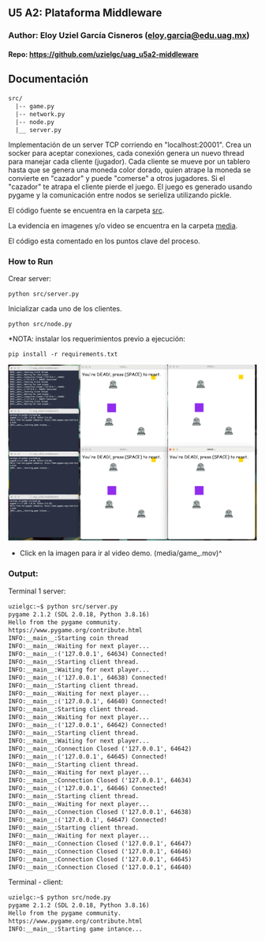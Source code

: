 ## U5 A2: Plataforma Middleware

### Author: Eloy Uziel García Cisneros (eloy.garcia@edu.uag.mx)
#### Repo: https://github.com/uzielgc/uag_u5a2-middleware

## Documentación

```
src/
  |-- game.py
  |-- network.py
  |-- node.py
  |__ server.py
```

Implementación de un server TCP corriendo en "localhost:20001". Crea un socker para aceptar conexiones,
cada conexión genera un nuevo thread para manejar cada cliente (jugador).
Cada cliente se mueve por un tablero hasta que se genera una moneda color dorado, quien atrape la moneda
se convierte en "cazador" y puede "comerse" a otros jugadores. Si el "cazador" te atrapa el cliente pierde el juego.
El juego es generado usando pygame y la comunicación entre nodos se serieliza utilizando pickle.

El código fuente se encuentra en la carpeta [src](src).

La evidencia en imagenes y/o video se encuentra en la carpeta [media](media).

El código esta comentado en los puntos clave del proceso.

### How to Run

Crear server:
```
python src/server.py
```

Inicializar cada uno de los clientes.
```
python src/node.py
```

*NOTA: instalar los requerimientos previo a ejecución:
```
pip install -r requirements.txt
```


[![](media/game.png)](media/game_.mov "Video Demo")

* Click en la imagen para ir al video demo. (media/game_.mov)^


### Output:

Terminal 1 server:
```
uzielgc:~$ python src/server.py 
pygame 2.1.2 (SDL 2.0.18, Python 3.8.16)
Hello from the pygame community. https://www.pygame.org/contribute.html
INFO:__main__:Starting coin thread
INFO:__main__:Waiting for next player...
INFO:__main__:('127.0.0.1', 64634) Connected!
INFO:__main__:Starting client thread.
INFO:__main__:Waiting for next player...
INFO:__main__:('127.0.0.1', 64638) Connected!
INFO:__main__:Starting client thread.
INFO:__main__:Waiting for next player...
INFO:__main__:('127.0.0.1', 64640) Connected!
INFO:__main__:Starting client thread.
INFO:__main__:Waiting for next player...
INFO:__main__:('127.0.0.1', 64642) Connected!
INFO:__main__:Starting client thread.
INFO:__main__:Waiting for next player...
INFO:__main__:Connection Closed ('127.0.0.1', 64642)
INFO:__main__:('127.0.0.1', 64645) Connected!
INFO:__main__:Starting client thread.
INFO:__main__:Waiting for next player...
INFO:__main__:Connection Closed ('127.0.0.1', 64634)
INFO:__main__:('127.0.0.1', 64646) Connected!
INFO:__main__:Starting client thread.
INFO:__main__:Waiting for next player...
INFO:__main__:Connection Closed ('127.0.0.1', 64638)
INFO:__main__:('127.0.0.1', 64647) Connected!
INFO:__main__:Starting client thread.
INFO:__main__:Waiting for next player...
INFO:__main__:Connection Closed ('127.0.0.1', 64647)
INFO:__main__:Connection Closed ('127.0.0.1', 64646)
INFO:__main__:Connection Closed ('127.0.0.1', 64645)
INFO:__main__:Connection Closed ('127.0.0.1', 64640)
```

Terminal - client:
```
uzielgc:~$ python src/node.py 
pygame 2.1.2 (SDL 2.0.18, Python 3.8.16)
Hello from the pygame community. https://www.pygame.org/contribute.html
INFO:__main__:Starting game intance...
```


